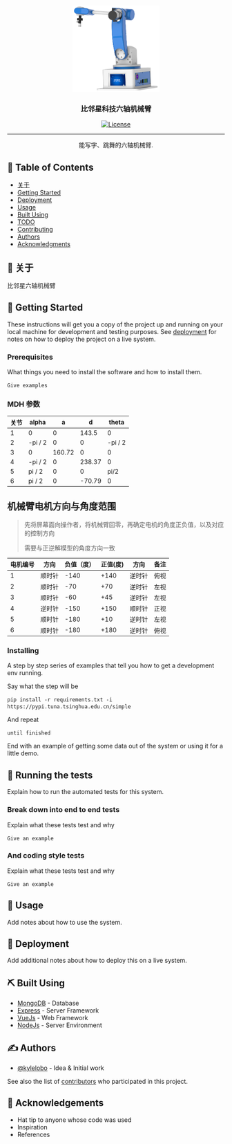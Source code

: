 <p align="center">
  <a href="" rel="noopener">
 <img width=200px height=200px src="assets\icons\Robot_arm_log.png" alt="Project logo"></a>
</p>

<h3 align="center">比邻星科技六轴机械臂</h3>

<div align="center">

<!-- [![Status](https://img.shields.io/badge/status-active-success.svg)]()
[![GitHub Issues](https://img.shields.io/github/issues/kylelobo/The-Documentation-Compendium.svg)](https://github.com/kylelobo/The-Documentation-Compendium/issues)
[![GitHub Pull Requests](https://img.shields.io/github/issues-pr/kylelobo/The-Documentation-Compendium.svg)](https://github.com/kylelobo/The-Documentation-Compendium/pulls) -->
[![License](https://img.shields.io/badge/license-MIT-blue.svg)](/LICENSE)

</div>

---

<p align="center"> 能写字、跳舞的六轴机械臂.
    <br> 
</p>

## 📝 Table of Contents

- [关于](#about)
- [Getting Started](#getting_started)
- [Deployment](#deployment)
- [Usage](#usage)
- [Built Using](#built_using)
- [TODO](../TODO.md)
- [Contributing](../CONTRIBUTING.md)
- [Authors](#authors)
- [Acknowledgments](#acknowledgement)

## 🧐 关于 <a name = "about"></a>

比邻星六轴机械臂

## 🏁 Getting Started <a name = "getting_started"></a>

These instructions will get you a copy of the project up and running on your local machine for development and testing purposes. See [deployment](#deployment) for notes on how to deploy the project on a live system.

### Prerequisites

What things you need to install the software and how to install them.

```
Give examples
```

### MDH 参数

| 关节 | alpha   | a | d      | theta   |
| ---- |---------| -- |--------|---------|
| 1 | 0       | 0 | 143.5  | 0       |
| 2 | -pi / 2 | 0 | 0      | -pi / 2 |
| 3 | 0       | 160.72 | 0      | 0       |
| 4 | -pi / 2 | 0 | 238.37 | 0       |
| 5 | pi / 2  | 0 | 0      | pi/2    |
| 6 | pi / 2  | 0 | -70.79 | 0       |

## 机械臂电机方向与角度范围

> 先将屏幕面向操作者，将机械臂回零，再确定电机的角度正负值，以及对应的控制方向
>
> 需要与正逆解模型的角度方向一致

| 电机编号 | 方向   | 负值（度） | 正值(度) | 方向   | 备注 |
| -------- | ------ | ---------- | -------- | ------ | ---- |
| 1        | 顺时针 | -140       | +140     | 逆时针 | 俯视 |
| 2        | 顺时针 | -70        | +70      | 逆时针 | 左视 |
| 3        | 顺时针 | -60        | +45      | 逆时针 | 左视 |
| 4        | 逆时针 | -150       | +150     | 顺时针 | 正视 |
| 5        | 顺时针 | -180       | +10      | 逆时针 | 左视 |
| 6        | 顺时针 | -180       | +180     | 逆时针 | 俯视 |

### Installing

A step by step series of examples that tell you how to get a development env running.

Say what the step will be

```
pip install -r requirements.txt -i https://pypi.tuna.tsinghua.edu.cn/simple
```

And repeat

```
until finished
```

End with an example of getting some data out of the system or using it for a little demo.

## 🔧 Running the tests <a name = "tests"></a>

Explain how to run the automated tests for this system.

### Break down into end to end tests

Explain what these tests test and why

```
Give an example
```

### And coding style tests

Explain what these tests test and why

```
Give an example
```

## 🎈 Usage <a name="usage"></a>

Add notes about how to use the system.

## 🚀 Deployment <a name = "deployment"></a>

Add additional notes about how to deploy this on a live system.

## ⛏️ Built Using <a name = "built_using"></a>

- [MongoDB](https://www.mongodb.com/) - Database
- [Express](https://expressjs.com/) - Server Framework
- [VueJs](https://vuejs.org/) - Web Framework
- [NodeJs](https://nodejs.org/en/) - Server Environment

## ✍️ Authors <a name = "authors"></a>

- [@kylelobo](https://github.com/kylelobo) - Idea & Initial work

See also the list of [contributors](https://github.com/kylelobo/The-Documentation-Compendium/contributors) who participated in this project.

## 🎉 Acknowledgements <a name = "acknowledgement"></a>

- Hat tip to anyone whose code was used
- Inspiration
- References
